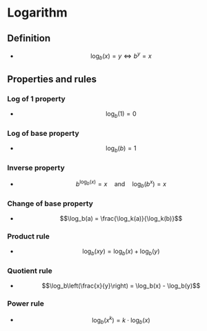 # Logarithm

## Definition

- $$\log_b(x) = y \iff b^y = x$$

## Properties and rules

### Log of 1 property

- $$\log_b(1) = 0$$

### Log of base property

- $$\log_b(b) = 1$$

### Inverse property

- $$b^{\log_b(x)} = x \quad \text{and} \quad \log_b(b^x) = x$$

### Change of base property

- $$\log_b(a) = \frac{\log_k(a)}{\log_k(b)}$$

### Product rule

- $$\log_b(xy) = \log_b(x) + \log_b(y)$$

### Quotient rule

- $$\log_b\left(\frac{x}{y}\right) = \log_b(x) - \log_b(y)$$

### Power rule

- $$\log_b(x^k) = k \cdot \log_b(x)$$
